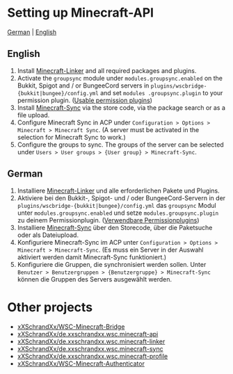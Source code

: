 # Setting up Minecraft-API
[German](##German) | [English](##English)

## English
1. Install [Minecraft-Linker](https://github.com/xXSchrandXx/de.xxschrandxx.wsc.minecraft-linker/blob/main/Setup.md) and all required packages and plugins.
2. Activate the `groupsync` module under `modules.groupsync.enabled` on the Bukkit, Spigot and / or BungeeCord servers in `plugins/wscbridge-{bukkit|bungee}/config.yml` and set `modules .groupsync.plugin` to your permission plugin. ([Usable permission plugins](https://github.com/xXSchrandXx/WSC-Minecraft-Bridge/blob/main/src/main/java/de/xxschrandxx/wsc/core/permission/PermissionPlugin.java))
3. Install [Minecraft-Sync](https://www.woltlab.com/pluginstore/file/7199-minecraft-sync/) via the store code, via the package search or as a file upload.
4. Configure Minecraft Sync in ACP under `Configuration > Options > Minecraft > Minecraft Sync`. (A server must be activated in the selection for Minecraft Sync to work.)
5. Configure the groups to sync.
The groups of the server can be selected under `Users > User groups > {User group} > Minecraft-Sync`.

## German
1. Installiere [Minecraft-Linker](https://github.com/xXSchrandXx/de.xxschrandxx.wsc.minecraft-linker/blob/main/Setup.md) und alle erforderlichen Pakete und Plugins.
2. Aktiviere bei den Bukkit-, Spigot- und / oder BungeeCord-Servern in der `plugins/wscbridge-{bukkit|bungee}/config.yml` das `groupsync` Modul unter `modules.groupsync.enabled` und setze `modules.groupsync.plugin` zu deinem Permissionplugin. ([Verwendbare Permissionplugins](https://github.com/xXSchrandXx/WSC-Minecraft-Bridge/blob/main/src/main/java/de/xxschrandxx/wsc/core/permission/PermissionPlugin.java))
3. Installiere [Minecraft-Sync](https://www.woltlab.com/pluginstore/file/7199-minecraft-sync/) über den Storecode, über die Paketsuche oder als Dateiupload.
4. Konfiguriere Minecraft-Sync im ACP unter `Configuration > Options > Minecraft > Minecraft-Sync`. (Es muss ein Server in der Auswahl aktiviert werden damit Minecraft-Sync funktioniert.)
5. Konfiguriere die Gruppen, die synchronisiert werden sollen.
Unter `Benutzer > Benutzergruppen > {Benutzergruppe} > Minecraft-Sync` können die Gruppen des Servers ausgewählt werden.

# Other projects
* [xXSchrandXx/WSC-Minecraft-Bridge](https://github.com/xXSchrandXx/WSC-Minecraft-Bridge/blob/main/Setup.md)
* [xXSchrandXx/de.xxschrandxx.wsc.minecraft-api](https://github.com/xXSchrandXx/de.xxschrandxx.wsc.minecraft-api/blob/main/Setup.md)
* [xXSchrandXx/de.xxschrandxx.wsc.minecraft-linker](https://github.com/xXSchrandXx/de.xxschrandxx.wsc.minecraft-linker/blob/main/Setup.md)
* [xXSchrandXx/de.xxschrandxx.wsc.minecraft-sync](https://github.com/xXSchrandXx/de.xxschrandxx.wsc.minecraft-sync/blob/main/Setup.md)
* [xXSchrandXx/de.xxschrandxx.wsc.minecraft-profile](https://github.com/xXSchrandXx/de.xxschrandxx.wsc.minecraft-profile/blob/main/Setup.md)
* [xXSchrandXx/WSC-Minecraft-Authenticator](https://github.com/xXSchrandXx/WSC-Minecraft-Authenticator/blob/main/Setup.md)